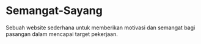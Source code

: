 # Semangat-Sayang
Sebuah website sederhana untuk memberikan motivasi dan semangat bagi pasangan dalam mencapai target pekerjaan.
